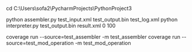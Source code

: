  cd C:\Users\sofa2\PycharmProjects\PythonProject3
 
python assembler.py test_input.xml test_output.bin test_log.xml
python interpreter.py test_output.bin result.xml 0 100
 
coverage run --source=test_assembler -m test_assembler
coverage run --source=test_mod_operation -m test_mod_operation 